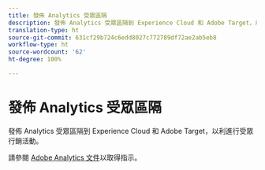 ```yaml
---
title: 發佈 Analytics 受眾區隔
description: 發佈 Analytics 受眾區隔到 Experience Cloud 和 Adobe Target，以利進行受眾行銷活動。
translation-type: ht
source-git-commit: 631cf29b724c6edd8027c772789df72ae2ab5eb8
workflow-type: ht
source-wordcount: '62'
ht-degree: 100%

---
```



# 發佈 Analytics 受眾區隔

發佈 Analytics 受眾區隔到 Experience Cloud 和 Adobe Target，以利進行受眾行銷活動。

請參閱 [Adobe Analytics 文件](https://docs.adobe.com/content/help/zh-Hant/analytics/components/segmentation/segmentation-workflow/seg-publish.html)以取得指示。

